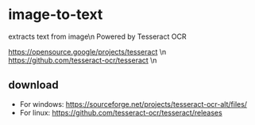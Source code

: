 # image-to-text
extracts text from image\n
Powered by Tesseract OCR

https://opensource.google/projects/tesseract \n
https://github.com/tesseract-ocr/tesseract \n

## download
- For windows: https://sourceforge.net/projects/tesseract-ocr-alt/files/
- For linux:   https://github.com/tesseract-ocr/tesseract/releases
